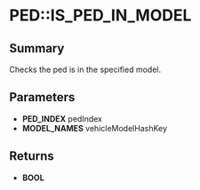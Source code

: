 # PED::IS_PED_IN_MODEL

## Summary
Checks the ped is in the specified model.

## Parameters
* **PED_INDEX** pedIndex
* **MODEL_NAMES** vehicleModelHashKey

## Returns
* **BOOL**